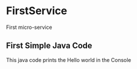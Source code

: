 # FirstService
First micro-service
<h2>First Simple Java Code</h2>
<p>This java code prints the Hello world in the Console</p>
